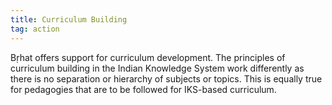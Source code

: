```yaml
---
title: Curriculum Building
tag: action
---
```


Bṛhat offers support for curriculum development. The principles of curriculum building in the Indian Knowledge System work differently as there is no separation or hierarchy of subjects or topics.  This is equally true for pedagogies that are to be followed for IKS-based curriculum. 